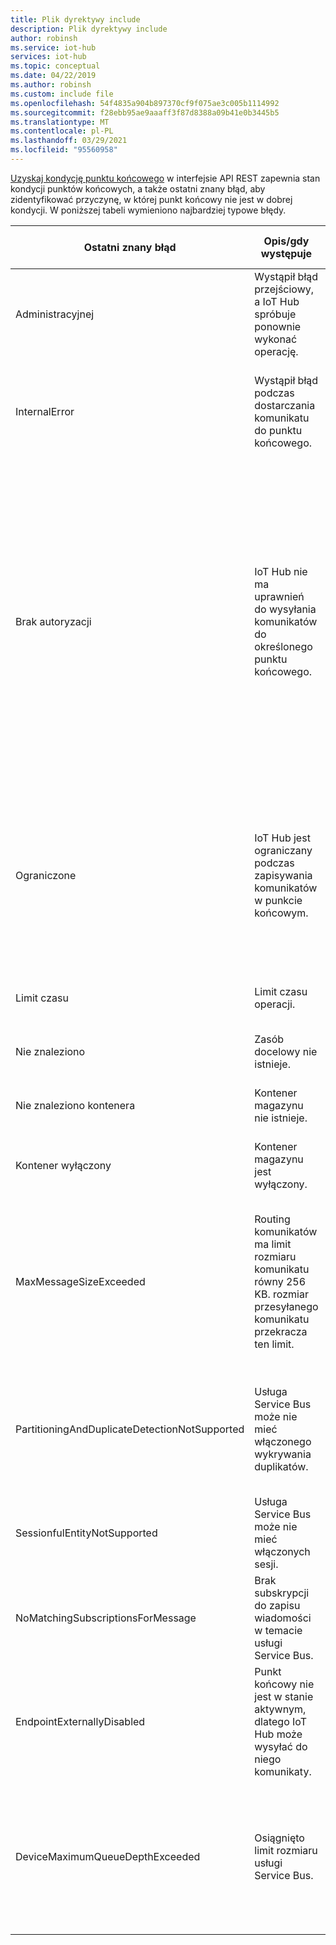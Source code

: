 ```yaml
---
title: Plik dyrektywy include
description: Plik dyrektywy include
author: robinsh
ms.service: iot-hub
services: iot-hub
ms.topic: conceptual
ms.date: 04/22/2019
ms.author: robinsh
ms.custom: include file
ms.openlocfilehash: 54f4835a904b897370cf9f075ae3c005b1114992
ms.sourcegitcommit: f28ebb95ae9aaaff3f87d8388a09b41e0b3445b5
ms.translationtype: MT
ms.contentlocale: pl-PL
ms.lasthandoff: 03/29/2021
ms.locfileid: "95560958"
---
```

[Uzyskaj kondycję punktu końcowego](/rest/api/iothub/iothubresource/getendpointhealth#iothubresource_getendpointhealth) w interfejsie API REST zapewnia stan kondycji punktów końcowych, a także ostatni znany błąd, aby zidentyfikować przyczynę, w której punkt końcowy nie jest w dobrej kondycji. W poniższej tabeli wymieniono najbardziej typowe błędy.

|Ostatni znany błąd|Opis/gdy występuje|Możliwe środki zaradcze|
|-----|-----|-----|
|Administracyjnej|Wystąpił błąd przejściowy, a IoT Hub spróbuje ponownie wykonać operację.|Zwróć uwagę na [trasy dzienników zasobów](../articles/iot-hub/monitor-iot-hub-reference.md#routes).|
|InternalError|Wystąpił błąd podczas dostarczania komunikatu do punktu końcowego.|Jest to wewnętrzny wyjątek, ale również obserwuje [dzienniki zasobów trasy](../articles/iot-hub/monitor-iot-hub-reference.md#routes).|
|Brak autoryzacji|IoT Hub nie ma uprawnień do wysyłania komunikatów do określonego punktu końcowego.|Sprawdź, czy parametry połączenia są aktualne dla punktu końcowego. Jeśli została zmieniona, należy rozważyć aktualizację IoT Hub. Jeśli punkt końcowy korzysta z tożsamości zarządzanej, sprawdź, czy podmiot zabezpieczeń IoT Hub ma wymagane uprawnienia w elemencie docelowym.|
|Ograniczone|IoT Hub jest ograniczany podczas zapisywania komunikatów w punkcie końcowym.|Przejrzyj limity ograniczania dla odnośnego punktu końcowego. Zmodyfikuj konfiguracje dla punktu końcowego, aby w razie potrzeby skalować w górę.|
|Limit czasu|Limit czasu operacji.|Spróbuj ponownie wykonać operację.|
|Nie znaleziono|Zasób docelowy nie istnieje.|Upewnij się, że zasób docelowy istnieje.|
|Nie znaleziono kontenera|Kontener magazynu nie istnieje.|Upewnij się, że kontener magazynu istnieje.|
|Kontener wyłączony|Kontener magazynu jest wyłączony.|Upewnij się, że kontener magazynu jest włączony.|
|MaxMessageSizeExceeded|Routing komunikatów ma limit rozmiaru komunikatu równy 256 KB. rozmiar przesyłanego komunikatu przekracza ten limit.|Sprawdź, czy rozmiar komunikatu można zmniejszyć, używając mniejszej liczby właściwości aplikacji lub mniejszych wzbogacania komunikatów.|
|PartitioningAndDuplicateDetectionNotSupported|Usługa Service Bus może nie mieć włączonego wykrywania duplikatów.|Wyłącz wykrywanie duplikatów z poziomu Service Bus lub Rozważ użycie jednostki bez wykrywania duplikatów.|
|SessionfulEntityNotSupported|Usługa Service Bus może nie mieć włączonych sesji.|Wyłącz sesję z Service Bus lub Rozważ użycie jednostki bez sesji.|
|NoMatchingSubscriptionsForMessage|Brak subskrypcji do zapisu wiadomości w temacie usługi Service Bus.|Utwórz subskrypcję dla IoT Hub komunikatów, do których mają być kierowane.|
|EndpointExternallyDisabled|Punkt końcowy nie jest w stanie aktywnym, dlatego IoT Hub może wysyłać do niego komunikaty.|Włącz punkt końcowy, aby przywrócić stan aktywności.|
|DeviceMaximumQueueDepthExceeded|Osiągnięto limit rozmiaru usługi Service Bus.|Rozważ usunięcie komunikatów z Event Hubs docelowej, aby zezwolić na pozyskiwanie nowych komunikatów w Event Hubs.|